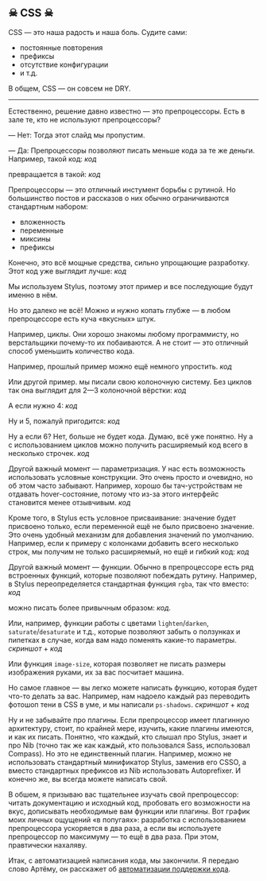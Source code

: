 ## ☠ CSS ☠

CSS — это наша радость и наша боль. Судите сами:

* постоянные повторения
* префиксы
* отсутствие конфигурации
* и т.д.

В общем, CSS — он совсем не DRY.

----

Естественно, решение давно известно — это препроцессоры. Есть в зале те, кто не используют препроцессоры?

— Нет: Тогда этот слайд мы пропустим.

— Да: Препроцессоры позволяют писать меньше кода за те же деньги. Например, такой код:
_код_

превращается в такой:
_код_

Препроцессоры — это отличный инстумент борьбы с рутиной. Но большинство постов и рассказов о них обычно ограничиваются стандартным набором:
* вложенность
* переменные
* миксины
* префиксы

Конечно, это всё мощные средства, сильно упрощающие разработку. Этот код уже выглядит лучше:
_код_

Мы используем Stylus, поэтому этот пример и все последующие будут именно в нём.

Но это далеко не всё! Можно и нужно копать глубже — в любом препроцессоре есть куча «вкусных» штук.

Например, циклы. Они хорошо знакомы любому программисту, но верстальщики почему-то их побаиваются. А не стоит — это отличный способ уменьшить количество кода.

Например, прошлый пример можно ещё немного упростить.
_код_

Или другой пример. мы писали свою колоночную систему. Без циклов так она выглядит для 2—3 колоночной вёрстки:
_код_

А если нужно 4:
_код_

Ну и 5, пожалуй пригодится:
_код_

Ну а если 6? Нет, больше не будет кода. Думаю, всё уже понятно.
Ну а с использованием циклов можно получить расширяемый код всего в несколько строчек.
_код_

Другой важный момент — параметризация. У нас есть возможность использовать условные конструкции. Это очень просто и очевидно, но об этом часто забывают. Например, хорошо бы тач-устройствам не отдавать hover-состояние, потому что из-за этого интерфейс становится менее отзывчивым.
_код_

Кроме того, в Stylus есть условное присваивание: значение будет присвоено только, если переменной ещё не было присвоено значение. Это очень удобный механизм для добавления значений по умолчанию. Например, если к примеру с колонками добавить всего несколько строк, мы получим не только расширяемый, но ещё и гибкий код:
_код_

Другой важный момент — функции. Обычно в препроцессоре есть ряд встроенных функций, которые позволяют побеждать рутину.
Например, в Stylus переопределяется стандартная функция `rgba`, так что вместо:
_код_

можно писать более привычным образом:
_код_.

Или, например, функции работы с цветами `lighten`/`darken`, `saturate`/`desaturate` и т.д., которые позволяют забыть о ползунках и пипетках в случае, когда вам надо поменять какие-то параметры.
_скриншот_ + _код_

Или функция `image-size`, которая позволяет не писать размеры изображения руками, их за вас посчитает машина.

Но самое главное — вы легко можете написать функцию, которая будет что-то делать за вас. Например, нам надоело каждый раз переводить фотошоп тени в CSS в уме, и мы написали `ps-shadows`.
_скриншот_ + _код_

Ну и не забывайте про плагины. Если препроцессор имеет плагинную архитектуру, стоит, по крайней мере, изучить, какие плагины имеются, и как их писать. Понятно, что каждый, кто слышал про Stylus, знает и про Nib (точно так же как каждый, кто пользовался Sass, использовал Compass). Но это не единственный плагин. Например, можно не использовать стандартный минификатор Stylus, заменив его CSSO, а вместо стандартных префиксов из Nib использовать Autoprefixer. И конечно же, вы всегда можете написать свой.

В обшем, я призываю вас тщательнее изучать свой препроцессор: читать документацию и исходный код, пробовать его возможности на вкус, дописывать необходимые вам функции или плагины. Вот график моих личных ощущений «в попугаях»: разработка с использованием препроцессора ускоряется в два раза, а если вы используете препроцессор по максимуму — то ещё в два раза. При этом, правтически нахаляву.

Итак, с автоматизацией написания кода, мы закончили. Я передаю слово Артёму, он расскажет об [автоматизации поддержки кода](BOWER.md).
